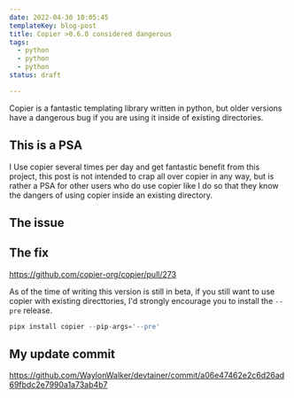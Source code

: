```yaml
---
date: 2022-04-30 10:05:45
templateKey: blog-post
title: Copier >0.6.0 considered dangerous
tags:
  - python
  - python
  - python
status: draft

---
```


Copier is a fantastic templating library written in python, but older versions
have a dangerous bug if you are using it inside of existing directories.

## This is a PSA

I Use copier several times per day and get fantastic benefit from this project,
this post is not intended to crap all over copier in any way, but is rather a
PSA for other users who do use copier like I do so that they know the dangers
of using copier inside an existing directory.

## The issue

## The fix

https://github.com/copier-org/copier/pull/273

As of the time of writing this version is still in beta, if you still want to
use copier with existing directtories, I'd strongly encourage you to install
the `--pre` release.

``` python
pipx install copier --pip-args='--pre'
```

## My update commit

https://github.com/WaylonWalker/devtainer/commit/a06e47462e2c6d26ad69fbdc2e7990a1a73ab4b7
